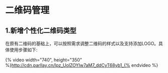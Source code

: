 # 二维码管理
## 1.新增个性化二维码类型
在原有二维码的基础上，可以按照需求调整二维码的样式以及支持添加LOGO。具体使用步骤如下:

{% video width="740", height="350" %}http://cdn.parllay.cn/lpz_UolZOYIw7aM7_ddCyT68yb1_{% endvideo %}

